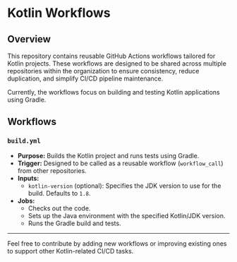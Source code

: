 # Kotlin Workflows

## Overview

This repository contains reusable GitHub Actions workflows tailored for Kotlin projects. These workflows are designed to be shared across multiple repositories within the organization to ensure consistency, reduce duplication, and simplify CI/CD pipeline maintenance.

Currently, the workflows focus on building and testing Kotlin applications using Gradle.

## Workflows

### `build.yml`

- **Purpose:** Builds the Kotlin project and runs tests using Gradle.
- **Trigger:** Designed to be called as a reusable workflow (`workflow_call`) from other repositories.
- **Inputs:**
    - `kotlin-version` (optional): Specifies the JDK version to use for the build. Defaults to `1.8`.
- **Jobs:**
    - Checks out the code.
    - Sets up the Java environment with the specified Kotlin/JDK version.
    - Runs the Gradle build and tests.

---

Feel free to contribute by adding new workflows or improving existing ones to support other Kotlin-related CI/CD tasks.
